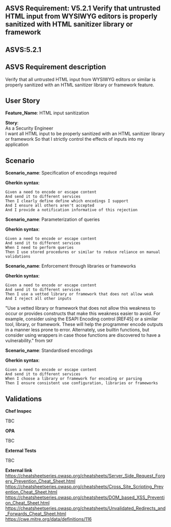## ASVS Requirement: V5.2.1 Verify that untrusted HTML input from WYSIWYG editors is properly sanitized with HTML sanitizer library or framework
## ASVS:5.2.1

## ASVS Requirement description
Verify that all untrusted HTML input from WYSIWYG editors or similar is properly sanitized with an HTML sanitizer library or framework feature.

## User Story
**Feature_Name**: HTML input sanitization

**Story**:\
As a Security Engineer\
I want all HTML input to be properly sanitized with an HTML sanitizer library or framework
So that I strictly control the effects of inputs into my application

## Scenario

**Scenario_name**: Specification of encodings required

**Gherkin syntax**:
```gherkin
Given a need to encode or escape content
And send it to different services
Then I clearly define define which encodings I support
And I ensure all others aren't accepted
And I provide a notification informative of this rejection
```

**Scenario_name**: Parameterization of queries

**Gherkin syntax**:
```gherkin
Given a need to encode or escape content
And send it to different services
When I need to perform queries
Then I use stored procedures or similar to reduce reliance on manual validations
```

**Scenario_name**: Enforcement through libraries or frameworks

**Gherkin syntax**:
```gherkin
Given a need to encode or escape content
And send it to different services
Then I use a vetted library or framework that does not allow weak
And I reject all other inputs
```
"Use a vetted library or framework that does not allow this weakness to occur or provides constructs that make this weakness easier to avoid. For example, consider using the ESAPI Encoding control [REF45] or a similar tool, library, or framework. These will help the programmer encode outputs in a manner less prone to error. Alternately, use builtin functions, but consider using wrappers in case those functions are discovered to have a vulnerability." from `SKF`

**Scenario_name**: Standardised encodings

**Gherkin syntax**:
```gherkin
Given a need to encode or escape content
And send it to different services
When I choose a library or framework for encoding or parsing
Then I ensure consistent use configuration, libraries or frameworks
```

## Validations

**Chef Inspec**

TBC

**OPA**

TBC

**External Tests**

TBC

**External link**
https://cheatsheetseries.owasp.org/cheatsheets/Server_Side_Request_Forgery_Prevention_Cheat_Sheet.html \
https://cheatsheetseries.owasp.org/cheatsheets/Cross_Site_Scripting_Prevention_Cheat_Sheet.html \
https://cheatsheetseries.owasp.org/cheatsheets/DOM_based_XSS_Prevention_Cheat_Sheet.html \
https://cheatsheetseries.owasp.org/cheatsheets/Unvalidated_Redirects_and_Forwards_Cheat_Sheet.html \
https://cwe.mitre.org/data/definitions/116
